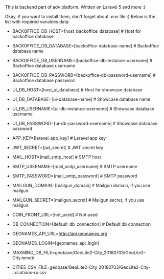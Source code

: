 This is backend part of adv platform. Written on Laravel 5 and more :)

Okay, if you want to install them, don't forget about .env file :) Below is the list with required variables data:


* BACKOFFICE_DB_HOST=[host_backoffice_database] # Host for backoffice database
* BACKOFFICE_DB_DATABASE=[backoffice-database-name] # Backoffice database name
* BACKOFFICE_DB_USERNAME=[backoffice-db-instance-username] # Backoffice database username
* BACKOFFICE_DB_PASSWORD=[backoffice-db-password-username] # Backoffice database password


* UI_DB_HOST=[host_ui_database] # Host for showcase database
* UI_DB_DATABASE=[ui-database-name] # Showcase database name
* UI_DB_USERNAME=[ui-db-instance-username] # Showcase database username
* UI_DB_PASSWORD=[ui-db-password-username] # Showcase database password

* APP_KEY=[laravel_app_key] # Laravel app key
* JWT_SECRET=[jwt_secret] # JWT secret key


* MAIL_HOST=[mail_smtp_host] # SMTP host
* SMTP_USERNAME=[mail_smtp_username] # SMTP username
* SMTP_PASSWORD=[mail_smtp_password] # SMTP password
* MAILGUN_DOMAIN=[mailgun_domain] # Mailgun domain, if you use mailgun
* MAILGUN_SECRET=[mailgun_secret] # Mailgun secret, if you use mailgun


* COIN_FRONT_URL=[not_used] # Not used


* DB_CONNECTION=[default_db_connection] # Default db connection
* GEONAMES_API_URL=http://api.geonames.org
* GEONAMES_LOGIN=[geonames_api_login]
* MAXMIND_DB_FILE=geobase/GeoLite2-City_20180703/GeoLite2-City.mmdb
* CITIES_CSV_FILE=geobase/GeoLite2-City_20180703/GeoLite2-City-Locations-ru.csv

